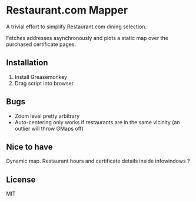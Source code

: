Restaurant.com Mapper
=====================

A trivial effort to simplify Restaurant.com dining selection.

Fetches addresses asynchronously and plots a static map over the purchased certificate pages.

Installation
------------
1. Install Greasemonkey
2. Drag script into browser

Bugs
----
* Zoom level pretty arbitrary
* Auto-centering only works if restaurants are in the same vicinity (an outlier will throw GMaps off)

Nice to have
------------
Dynamic map. Restaurant hours and certificate details inside infowindows ?

License
-------
MIT
